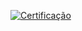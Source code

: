 [![Certificação](https://hermes.digitalinnovation.one/certificates/cover/FCF99A3D.jpg)](https://certificates.digitalinnovation.one/FCF99A3D)